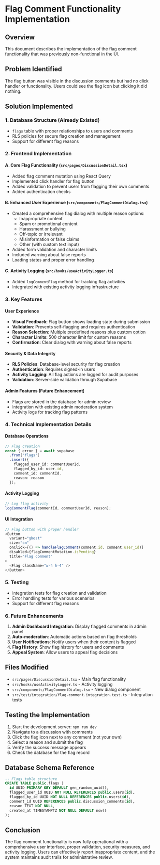 # Flag Comment Functionality Implementation

## Overview
This document describes the implementation of the flag comment functionality that was previously non-functional in the UI.

## Problem Identified
The flag button was visible in the discussion comments but had no click handler or functionality. Users could see the flag icon but clicking it did nothing.

## Solution Implemented

### 1. Database Structure (Already Existed)
- `flags` table with proper relationships to users and comments
- RLS policies for secure flag creation and management
- Support for different flag reasons

### 2. Frontend Implementation

#### A. Core Flag Functionality (`src/pages/DiscussionDetail.tsx`)
- Added flag comment mutation using React Query
- Implemented click handler for flag button
- Added validation to prevent users from flagging their own comments
- Added authentication checks

#### B. Enhanced User Experience (`src/components/FlagCommentDialog.tsx`)
- Created a comprehensive flag dialog with multiple reason options:
  - Inappropriate content
  - Spam or promotional content
  - Harassment or bullying
  - Off-topic or irrelevant
  - Misinformation or false claims
  - Other (with custom text input)
- Added form validation and character limits
- Included warning about false reports
- Loading states and proper error handling

#### C. Activity Logging (`src/hooks/useActivityLogger.ts`)
- Added `logCommentFlag` method for tracking flag activities
- Integrated with existing activity logging infrastructure

### 3. Key Features

#### User Experience
- **Visual Feedback**: Flag button shows loading state during submission
- **Validation**: Prevents self-flagging and requires authentication
- **Reason Selection**: Multiple predefined reasons plus custom option
- **Character Limits**: 500 character limit for custom reasons
- **Confirmation**: Clear dialog with warning about false reports

#### Security & Data Integrity
- **RLS Policies**: Database-level security for flag creation
- **Authentication**: Requires signed-in users
- **Activity Logging**: All flag actions are logged for audit purposes
- **Validation**: Server-side validation through Supabase

#### Admin Features (Future Enhancement)
- Flags are stored in the database for admin review
- Integration with existing admin moderation system
- Activity logs for tracking flag patterns

### 4. Technical Implementation Details

#### Database Operations
```typescript
// Flag creation
const { error } = await supabase
  .from('flags')
  .insert({
    flagged_user_id: commentUserId,
    flagged_by_id: user.id,
    comment_id: commentId,
    reason: reason
  });
```

#### Activity Logging
```typescript
// Log flag activity
logCommentFlag(commentId, commentUserId, reason);
```

#### UI Integration
```typescript
// Flag button with proper handler
<Button 
  variant="ghost" 
  size="sm"
  onClick={() => handleFlagComment(comment.id, comment.user_id)}
  disabled={flagCommentMutation.isPending}
  title="Flag comment"
>
  <Flag className="w-4 h-4" />
</Button>
```

### 5. Testing
- Integration tests for flag creation and validation
- Error handling tests for various scenarios
- Support for different flag reasons

### 6. Future Enhancements
1. **Admin Dashboard Integration**: Display flagged comments in admin panel
2. **Auto-moderation**: Automatic actions based on flag thresholds
3. **User Notifications**: Notify users when their content is flagged
4. **Flag History**: Show flag history for users and comments
5. **Appeal System**: Allow users to appeal flag decisions

## Files Modified
- `src/pages/DiscussionDetail.tsx` - Main flag functionality
- `src/hooks/useActivityLogger.ts` - Activity logging
- `src/components/FlagCommentDialog.tsx` - New dialog component
- `src/test/integration/flag-comment.integration.test.ts` - Integration tests

## Testing the Implementation
1. Start the development server: `npm run dev`
2. Navigate to a discussion with comments
3. Click the flag icon next to any comment (not your own)
4. Select a reason and submit the flag
5. Verify the success message appears
6. Check the database for the flag record

## Database Schema Reference
```sql
-- Flags table structure
CREATE TABLE public.flags (
  id UUID PRIMARY KEY DEFAULT gen_random_uuid(),
  flagged_user_id UUID NOT NULL REFERENCES public.users(id),
  flagged_by_id UUID NOT NULL REFERENCES public.users(id),
  comment_id UUID REFERENCES public.discussion_comments(id),
  reason TEXT NOT NULL,
  created_at TIMESTAMPTZ NOT NULL DEFAULT now()
);
```

## Conclusion
The flag comment functionality is now fully operational with a comprehensive user interface, proper validation, security measures, and activity logging. Users can effectively report inappropriate content, and the system maintains audit trails for administrative review.
